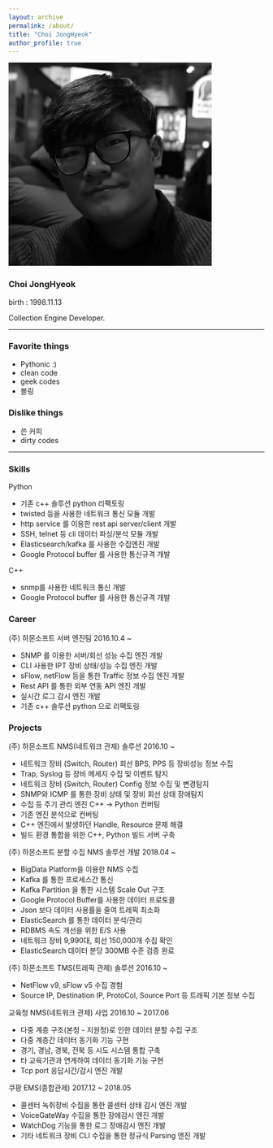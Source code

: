 ```yaml
---
layout: archive
permalink: /about/
title: "Choi JongHyeok"
author_profile: true
---
```


![no_support_completion](/assets/img/41746152.jpg)

### Choi JongHyeok

birth : 1998.11.13

Collection Engine Developer.

---

### Favorite things
- Pythonic :)
- clean code
- geek codes
- 볼링

### Dislike things
- 쓴 커피
- dirty codes

---

### Skills
Python
- 기존 c++ 솔루션 python 리팩토링
- twisted 등을 사용한 네트워크 통신 모듈 개발
- http service 를 이용한 rest api server/client 개발
- SSH, telnet 등 cli 데이터 파싱/분석 모듈 개발
- Elasticsearch/kafka 를 사용한 수집엔진 개발
- Google Protocol buffer 를 사용한 통신규격 개발


C++
- snmp를 사용한 네트워크 통신 개발
- Google Protocol buffer 를 사용한 통신규격 개발


### Career
(주) 하몬소프트 서버 엔진팀 2016.10.4 ~
- SNMP 를 이용한 서버/회선 성능 수집 엔진 개발
- CLI 사용한 IPT 장비 상태/성능 수집 엔진 개발
- sFlow, netFlow 등을 통한 Traffic 정보 수집 엔진 개발
- Rest API 를 통한 외부 연동 API 엔진 개발
- 실시간 로그 감시 엔진 개발
- 기존 c++ 솔루션 python 으로 리팩토링


### Projects
(주) 하몬소프트 NMS(네트워크 관제) 솔루션
2016.10 ~ 
- 네트워크 장비 (Switch, Router) 회선 BPS, PPS 등 장비성능 정보 수집
- Trap, Syslog 등 장비 메세지 수집 및 이벤트 탐지
- 네트워크 장비 (Switch, Router) Config 정보 수집 및 변경탐지
- SNMP와 ICMP 를 통한 장비 상태 및 장비 회선 상태 장애탐지
- 수집 등 주기 관리 엔진 C++ -> Python 컨버팅
- 기존 엔진 분석으로 컨버팅
- C++ 엔진에서 발생하던 Handle, Resource 문제 해결
- 빌드 환경 통합을 위한 C++, Python 빌드 서버 구축


(주) 하몬소프트 분할 수집 NMS 솔루션 개발
2018.04 ~
- BigData Platform을 이용한 NMS 수집
- Kafka 를 통한 프로세스간 통신
- Kafka Partition 을 통한 시스템 Scale Out 구조
- Google Protocol Buffer를 사용한 데이터 프로토콜
- Json 보다 데이터 사용률을 줄여 트레픽 최소화
- ElasticSearch 를 통한 데이터 분석/관리
- RDBMS 속도 개선을 위한 E/S 사용
- 네트워크 장비 9,990대, 회선 150,000개 수집 확인
- ElasticSearch 데이터 분당 300MB 수준 검증 완료


(주) 하몬소프트 TMS(트레픽 관제) 솔루션
2016.10 ~
- NetFlow v9, sFlow v5 수집 경험
- Source IP, Destination IP, ProtoCol, Source Port 등 트래픽 기본 정보 수집


교육청 NMS(네트워크 관제) 사업
2016.10 ~ 2017.06
- 다중 계층 구조(본청 - 지원청)로 인한 데이터 분할 수집 구조
- 다중 계층간 데이터 동기화 기능 구현
- 경기, 경남, 경북, 전북 등 시도 시스템 통합 구축
- 타 교육기관과 연계하여 데이터 동기화 기능 구현
- Tcp port 응답시간/감시 엔진 개발

쿠팡 EMS(종합관제)
2017.12 ~ 2018.05
- 콜센터 녹취장비 수집을 통한 콜센터 상태 감시 엔진 개발
- VoiceGateWay 수집을 통한 장애감시 엔진 개발
- WatchDog 기능을 통한 로그 장애감시 엔진 개발
- 기타 네트워크 장비 CLI 수집을 통한 정규식 Parsing 엔진 개발


